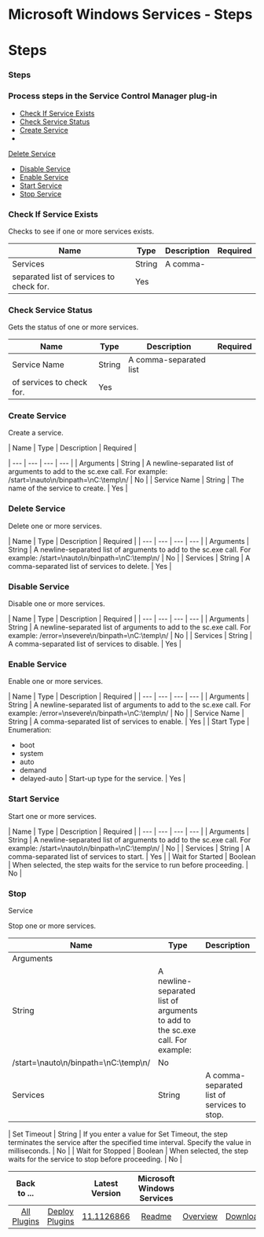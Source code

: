 
Microsoft Windows Services - Steps
==================================

# Steps



### Steps




 



### Process steps in the Service Control Manager plug-in


* [Check If Service 
Exists](#check_if_service_exists)
* [Check Service Status](#check_service_status)
* [Create Service](#create_service)
* 
[Delete Service](#delete_service)
* [Disable Service](#disable_service)
* [Enable Service](#enable_service)
* [Start 
Service](#start_service)
* [Stop Service](#stop_service)




### Check If Service Exists


Checks to see if one or more 
services exists.




| Name | Type | Description | Required |
| --- | --- | --- | --- |
| Services | String | A comma-
separated list of services to check for. | Yes |


### Check Service Status


Gets the status of one or more services.





| Name | Type | Description | Required |
| --- | --- | --- | --- |
| Service Name | String | A comma-separated list
 of services to check for. | Yes |


### Create Service


Create a service.




| Name | Type | Description | Required |

| --- | --- | --- | --- |
| Arguments | String | A newline-separated list of arguments to add to the sc.exe call. For 
example: /start=\nauto\n/binpath=\nC:\temp\n/ | No |
| Service Name | String | The name of the service to create. | Yes 
|


### Delete Service


Delete one or more services.




| Name | Type | Description | Required |
| --- | --- | --- | 
--- |
| Arguments | String | A newline-separated list of arguments to add to the sc.exe call. For example: 
/start=\nauto\n/binpath=\nC:\temp\n/ | No |
| Services | String | A comma-separated list of services to delete. | Yes |



### Disable Service


Disable one or more services.




| Name | Type | Description | Required |
| --- | --- | --- | 
--- |
| Arguments | String | A newline-separated list of arguments to add to the sc.exe call. For example: 
/error=\nsevere\n/binpath=\nC:\temp\n/ | No |
| Services | String | A comma-separated list of services to disable. | Yes
 |


### Enable Service


Enable one or more services.




| Name | Type | Description | Required |
| --- | --- | --- | 
--- |
| Arguments | String | A newline-separated list of arguments to add to the sc.exe call. For example: 
/error=\nsevere\n/binpath=\nC:\temp\n/ | No |
| Service Name | String | A comma-separated list of services to enable. | 
Yes |
| Start Type | Enumeration:
* boot
* system
* auto
* demand
* delayed-auto
 | Start-up type for the service. | Yes
 |


### Start Service


Start one or more services.




| Name | Type | Description | Required |
| --- | --- | --- | 
--- |
| Arguments | String | A newline-separated list of arguments to add to the sc.exe call. For example: 
/start=\nauto\n/binpath=\nC:\temp\n/ | No |
| Services | String | A comma-separated list of services to start. | Yes |
|
 Wait for Started | Boolean | When selected, the step waits for the service to run before proceeding. | No |


### Stop 
Service


Stop one or more services.




| Name | Type | Description | Required |
| --- | --- | --- | --- |
| Arguments 
| String | A newline-separated list of arguments to add to the sc.exe call. For example: 
/start=\nauto\n/binpath=\nC:\temp\n/ | No |
| Services | String | A comma-separated list of services to stop. | Yes |
| 
Set Timeout | String | If you enter a value for Set Timeout, the step terminates the service after the specified time 
interval. Specify the value in milliseconds. | No |
| Wait for Stopped | Boolean | When selected, the step waits for the
 service to stop before proceeding. | No |





|Back to ...||Latest Version|Microsoft Windows Services |||
| :---: | :---: | :---: | :---: | :---: | :---: |
|[All Plugins](../../index.md)|[Deploy Plugins](../README.md)|[11.1126866](https://raw.githubusercontent.com/UrbanCode/IBM-UCD-PLUGINS/main/files/ServiceControlManager/ucd-ServiceControlManager-11.1126866.zip)|[Readme](README.md)|[Overview](overview.md)|[Downloads](downloads.md)|
